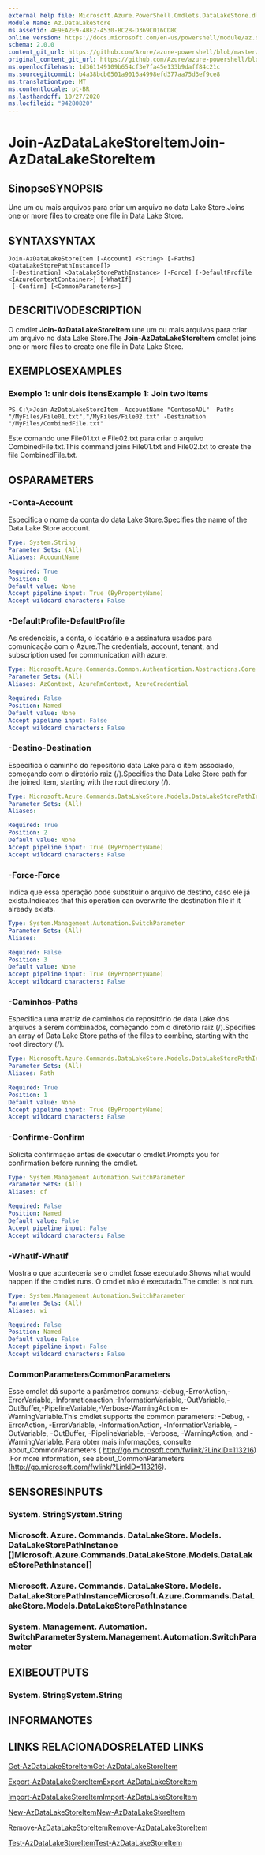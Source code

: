 ```yaml
---
external help file: Microsoft.Azure.PowerShell.Cmdlets.DataLakeStore.dll-Help.xml
Module Name: Az.DataLakeStore
ms.assetid: 4E9EA2E9-4BE2-4530-BC2B-D369C016CD8C
online version: https://docs.microsoft.com/en-us/powershell/module/az.datalakestore/join-azdatalakestoreitem
schema: 2.0.0
content_git_url: https://github.com/Azure/azure-powershell/blob/master/src/DataLakeStore/DataLakeStore/help/Join-AzDataLakeStoreItem.md
original_content_git_url: https://github.com/Azure/azure-powershell/blob/master/src/DataLakeStore/DataLakeStore/help/Join-AzDataLakeStoreItem.md
ms.openlocfilehash: 1d361149109b654cf3e7fa45e133b9daff84c21c
ms.sourcegitcommit: b4a38bcb0501a9016a4998efd377aa75d3ef9ce8
ms.translationtype: MT
ms.contentlocale: pt-BR
ms.lasthandoff: 10/27/2020
ms.locfileid: "94280820"
---
```

# <span data-ttu-id="43f75-101">Join-AzDataLakeStoreItem</span><span class="sxs-lookup"><span data-stu-id="43f75-101">Join-AzDataLakeStoreItem</span></span>

## <span data-ttu-id="43f75-102">Sinopse</span><span class="sxs-lookup"><span data-stu-id="43f75-102">SYNOPSIS</span></span>
<span data-ttu-id="43f75-103">Une um ou mais arquivos para criar um arquivo no data Lake Store.</span><span class="sxs-lookup"><span data-stu-id="43f75-103">Joins one or more files to create one file in Data Lake Store.</span></span>

## <span data-ttu-id="43f75-104">SYNTAX</span><span class="sxs-lookup"><span data-stu-id="43f75-104">SYNTAX</span></span>

```
Join-AzDataLakeStoreItem [-Account] <String> [-Paths] <DataLakeStorePathInstance[]>
 [-Destination] <DataLakeStorePathInstance> [-Force] [-DefaultProfile <IAzureContextContainer>] [-WhatIf]
 [-Confirm] [<CommonParameters>]
```

## <span data-ttu-id="43f75-105">DESCRITIVO</span><span class="sxs-lookup"><span data-stu-id="43f75-105">DESCRIPTION</span></span>
<span data-ttu-id="43f75-106">O cmdlet **Join-AzDataLakeStoreItem** une um ou mais arquivos para criar um arquivo no data Lake Store.</span><span class="sxs-lookup"><span data-stu-id="43f75-106">The **Join-AzDataLakeStoreItem** cmdlet joins one or more files to create one file in Data Lake Store.</span></span>

## <span data-ttu-id="43f75-107">EXEMPLOS</span><span class="sxs-lookup"><span data-stu-id="43f75-107">EXAMPLES</span></span>

### <span data-ttu-id="43f75-108">Exemplo 1: unir dois itens</span><span class="sxs-lookup"><span data-stu-id="43f75-108">Example 1: Join two items</span></span>
```
PS C:\>Join-AzDataLakeStoreItem -AccountName "ContosoADL" -Paths "/MyFiles/File01.txt","/MyFiles/File02.txt" -Destination "/MyFiles/CombinedFile.txt"
```

<span data-ttu-id="43f75-109">Este comando une File01.txt e File02.txt para criar o arquivo CombinedFile.txt.</span><span class="sxs-lookup"><span data-stu-id="43f75-109">This command joins File01.txt and File02.txt to create the file CombinedFile.txt.</span></span>

## <span data-ttu-id="43f75-110">OS</span><span class="sxs-lookup"><span data-stu-id="43f75-110">PARAMETERS</span></span>

### <span data-ttu-id="43f75-111">-Conta</span><span class="sxs-lookup"><span data-stu-id="43f75-111">-Account</span></span>
<span data-ttu-id="43f75-112">Especifica o nome da conta do data Lake Store.</span><span class="sxs-lookup"><span data-stu-id="43f75-112">Specifies the name of the Data Lake Store account.</span></span>

```yaml
Type: System.String
Parameter Sets: (All)
Aliases: AccountName

Required: True
Position: 0
Default value: None
Accept pipeline input: True (ByPropertyName)
Accept wildcard characters: False
```

### <span data-ttu-id="43f75-113">-DefaultProfile</span><span class="sxs-lookup"><span data-stu-id="43f75-113">-DefaultProfile</span></span>
<span data-ttu-id="43f75-114">As credenciais, a conta, o locatário e a assinatura usados para comunicação com o Azure.</span><span class="sxs-lookup"><span data-stu-id="43f75-114">The credentials, account, tenant, and subscription used for communication with azure.</span></span>

```yaml
Type: Microsoft.Azure.Commands.Common.Authentication.Abstractions.Core.IAzureContextContainer
Parameter Sets: (All)
Aliases: AzContext, AzureRmContext, AzureCredential

Required: False
Position: Named
Default value: None
Accept pipeline input: False
Accept wildcard characters: False
```

### <span data-ttu-id="43f75-115">-Destino</span><span class="sxs-lookup"><span data-stu-id="43f75-115">-Destination</span></span>
<span data-ttu-id="43f75-116">Especifica o caminho do repositório data Lake para o item associado, começando com o diretório raiz (/).</span><span class="sxs-lookup"><span data-stu-id="43f75-116">Specifies the Data Lake Store path for the joined item, starting with the root directory (/).</span></span>

```yaml
Type: Microsoft.Azure.Commands.DataLakeStore.Models.DataLakeStorePathInstance
Parameter Sets: (All)
Aliases:

Required: True
Position: 2
Default value: None
Accept pipeline input: True (ByPropertyName)
Accept wildcard characters: False
```

### <span data-ttu-id="43f75-117">-Force</span><span class="sxs-lookup"><span data-stu-id="43f75-117">-Force</span></span>
<span data-ttu-id="43f75-118">Indica que essa operação pode substituir o arquivo de destino, caso ele já exista.</span><span class="sxs-lookup"><span data-stu-id="43f75-118">Indicates that this operation can overwrite the destination file if it already exists.</span></span>

```yaml
Type: System.Management.Automation.SwitchParameter
Parameter Sets: (All)
Aliases:

Required: False
Position: 3
Default value: None
Accept pipeline input: True (ByPropertyName)
Accept wildcard characters: False
```

### <span data-ttu-id="43f75-119">-Caminhos</span><span class="sxs-lookup"><span data-stu-id="43f75-119">-Paths</span></span>
<span data-ttu-id="43f75-120">Especifica uma matriz de caminhos do repositório de data Lake dos arquivos a serem combinados, começando com o diretório raiz (/).</span><span class="sxs-lookup"><span data-stu-id="43f75-120">Specifies an array of Data Lake Store paths of the files to combine, starting with the root directory (/).</span></span>

```yaml
Type: Microsoft.Azure.Commands.DataLakeStore.Models.DataLakeStorePathInstance[]
Parameter Sets: (All)
Aliases: Path

Required: True
Position: 1
Default value: None
Accept pipeline input: True (ByPropertyName)
Accept wildcard characters: False
```

### <span data-ttu-id="43f75-121">-Confirme</span><span class="sxs-lookup"><span data-stu-id="43f75-121">-Confirm</span></span>
<span data-ttu-id="43f75-122">Solicita confirmação antes de executar o cmdlet.</span><span class="sxs-lookup"><span data-stu-id="43f75-122">Prompts you for confirmation before running the cmdlet.</span></span>

```yaml
Type: System.Management.Automation.SwitchParameter
Parameter Sets: (All)
Aliases: cf

Required: False
Position: Named
Default value: False
Accept pipeline input: False
Accept wildcard characters: False
```

### <span data-ttu-id="43f75-123">-WhatIf</span><span class="sxs-lookup"><span data-stu-id="43f75-123">-WhatIf</span></span>
<span data-ttu-id="43f75-124">Mostra o que aconteceria se o cmdlet fosse executado.</span><span class="sxs-lookup"><span data-stu-id="43f75-124">Shows what would happen if the cmdlet runs.</span></span>
<span data-ttu-id="43f75-125">O cmdlet não é executado.</span><span class="sxs-lookup"><span data-stu-id="43f75-125">The cmdlet is not run.</span></span>

```yaml
Type: System.Management.Automation.SwitchParameter
Parameter Sets: (All)
Aliases: wi

Required: False
Position: Named
Default value: False
Accept pipeline input: False
Accept wildcard characters: False
```

### <span data-ttu-id="43f75-126">CommonParameters</span><span class="sxs-lookup"><span data-stu-id="43f75-126">CommonParameters</span></span>
<span data-ttu-id="43f75-127">Esse cmdlet dá suporte a parâmetros comuns:-debug,-ErrorAction,-ErrorVariable,-Informationaction,-InformationVariable,-OutVariable,-OutBuffer,-PipelineVariable,-Verbose-WarningAction e-WarningVariable.</span><span class="sxs-lookup"><span data-stu-id="43f75-127">This cmdlet supports the common parameters: -Debug, -ErrorAction, -ErrorVariable, -InformationAction, -InformationVariable, -OutVariable, -OutBuffer, -PipelineVariable, -Verbose, -WarningAction, and -WarningVariable.</span></span> <span data-ttu-id="43f75-128">Para obter mais informações, consulte about_CommonParameters ( http://go.microsoft.com/fwlink/?LinkID=113216) .</span><span class="sxs-lookup"><span data-stu-id="43f75-128">For more information, see about_CommonParameters (http://go.microsoft.com/fwlink/?LinkID=113216).</span></span>

## <span data-ttu-id="43f75-129">SENSORES</span><span class="sxs-lookup"><span data-stu-id="43f75-129">INPUTS</span></span>

### <span data-ttu-id="43f75-130">System. String</span><span class="sxs-lookup"><span data-stu-id="43f75-130">System.String</span></span>

### <span data-ttu-id="43f75-131">Microsoft. Azure. Commands. DataLakeStore. Models. DataLakeStorePathInstance []</span><span class="sxs-lookup"><span data-stu-id="43f75-131">Microsoft.Azure.Commands.DataLakeStore.Models.DataLakeStorePathInstance[]</span></span>

### <span data-ttu-id="43f75-132">Microsoft. Azure. Commands. DataLakeStore. Models. DataLakeStorePathInstance</span><span class="sxs-lookup"><span data-stu-id="43f75-132">Microsoft.Azure.Commands.DataLakeStore.Models.DataLakeStorePathInstance</span></span>

### <span data-ttu-id="43f75-133">System. Management. Automation. SwitchParameter</span><span class="sxs-lookup"><span data-stu-id="43f75-133">System.Management.Automation.SwitchParameter</span></span>

## <span data-ttu-id="43f75-134">EXIBE</span><span class="sxs-lookup"><span data-stu-id="43f75-134">OUTPUTS</span></span>

### <span data-ttu-id="43f75-135">System. String</span><span class="sxs-lookup"><span data-stu-id="43f75-135">System.String</span></span>

## <span data-ttu-id="43f75-136">INFORMA</span><span class="sxs-lookup"><span data-stu-id="43f75-136">NOTES</span></span>

## <span data-ttu-id="43f75-137">LINKS RELACIONADOS</span><span class="sxs-lookup"><span data-stu-id="43f75-137">RELATED LINKS</span></span>

[<span data-ttu-id="43f75-138">Get-AzDataLakeStoreItem</span><span class="sxs-lookup"><span data-stu-id="43f75-138">Get-AzDataLakeStoreItem</span></span>](./Get-AzDataLakeStoreItem.md)

[<span data-ttu-id="43f75-139">Export-AzDataLakeStoreItem</span><span class="sxs-lookup"><span data-stu-id="43f75-139">Export-AzDataLakeStoreItem</span></span>](./Export-AzDataLakeStoreItem.md)

[<span data-ttu-id="43f75-140">Import-AzDataLakeStoreItem</span><span class="sxs-lookup"><span data-stu-id="43f75-140">Import-AzDataLakeStoreItem</span></span>](./Import-AzDataLakeStoreItem.md)

[<span data-ttu-id="43f75-141">New-AzDataLakeStoreItem</span><span class="sxs-lookup"><span data-stu-id="43f75-141">New-AzDataLakeStoreItem</span></span>](./New-AzDataLakeStoreItem.md)

[<span data-ttu-id="43f75-142">Remove-AzDataLakeStoreItem</span><span class="sxs-lookup"><span data-stu-id="43f75-142">Remove-AzDataLakeStoreItem</span></span>](./Remove-AzDataLakeStoreItem.md)

[<span data-ttu-id="43f75-143">Test-AzDataLakeStoreItem</span><span class="sxs-lookup"><span data-stu-id="43f75-143">Test-AzDataLakeStoreItem</span></span>](./Test-AzDataLakeStoreItem.md)


